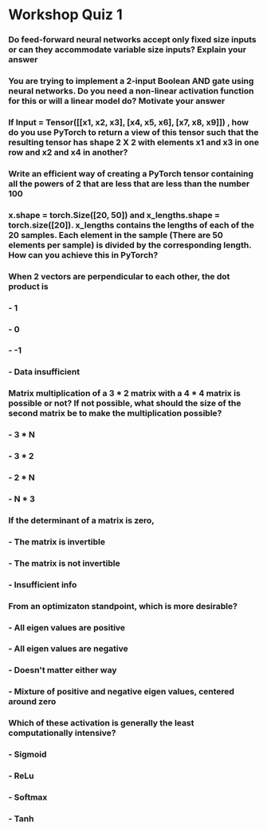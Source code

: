 # Workshop Quiz 1


### Do feed-forward neural networks accept only fixed size inputs or can they accommodate variable size inputs? Explain your answer

### You are trying to implement a 2-input Boolean AND gate using neural networks. Do you need a non-linear activation function for this or will a linear model do? Motivate your answer

### If Input = Tensor([[x1, x2, x3], [x4, x5, x6], [x7, x8, x9]]) , how do you use PyTorch to return a view of this tensor such that the resulting tensor has shape 2 X 2 with elements x1 and x3 in one row and x2 and x4 in another?

### Write an efficient way of creating a PyTorch tensor containing all the powers of 2 that are less that are less than the number 100

### x.shape = torch.Size([20, 50]) and x_lengths.shape = torch.size([20]). x_lengths contains the lengths of each of the 20 samples. Each element in the sample (There are 50 elements per sample) is divided by the corresponding length. How can you achieve this in PyTorch?

### When 2 vectors are perpendicular to each other, the dot product is
### - 1
### - 0
### - -1
### - Data insufficient

### Matrix multiplication of a 3 * 2 matrix with a 4 * 4 matrix is possible or not? If not possible, what should the size of the second matrix be to make the multiplication possible?
### - 3 * N
### - 3 * 2
### - 2 * N
### - N * 3

### If the determinant of a matrix is zero,
### - The matrix is invertible
### - The matrix is not invertible
### - Insufficient info

### From an optimizaton standpoint, which is more desirable?
### - All eigen values are positive
### - All eigen values are negative
### - Doesn't matter either way
### - Mixture of positive and negative eigen values, centered around zero

### Which of these activation is generally the least computationally intensive?
### - Sigmoid 
### - ReLu
### - Softmax
### - Tanh